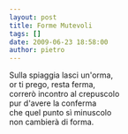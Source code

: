 ```yaml
---
layout: post
title: Forme Mutevoli
tags: []
date: 2009-06-23 18:58:00
author: pietro
---
```

Sulla spiaggia lasci un'orma,<br/>or ti prego, resta ferma,<br/>correrò incontro al crepuscolo<br/>pur d'avere la conferma<br/>che quel punto sì minuscolo<br/>non cambierà di forma.

